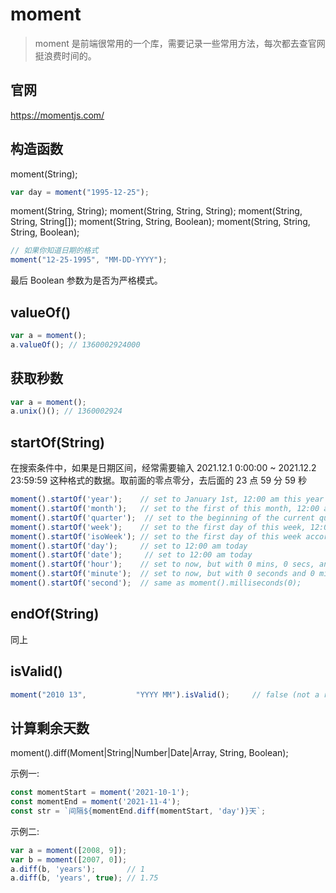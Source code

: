# moment

> moment 是前端很常用的一个库，需要记录一些常用方法，每次都去查官网挺浪费时间的。

## 官网

https://momentjs.com/

## 构造函数

moment(String);

```js
var day = moment("1995-12-25");
```

moment(String, String);
moment(String, String, String);
moment(String, String, String[]);
moment(String, String, Boolean);
moment(String, String, String, Boolean);

```js
// 如果你知道日期的格式
moment("12-25-1995", "MM-DD-YYYY");
```

最后 Boolean 参数为是否为严格模式。

## valueOf()

```js
var a = moment();
a.valueOf(); // 1360002924000
```

## 获取秒数

```js
var a = moment();
a.unix()(); // 1360002924
```

## startOf(String)

在搜索条件中，如果是日期区间，经常需要输入 2021.12.1 0:00:00 ~ 2021.12.2 23:59:59 这种格式的数据。取前面的零点零分，去后面的 23 点 59 分 59 秒

```js
moment().startOf('year');    // set to January 1st, 12:00 am this year
moment().startOf('month');   // set to the first of this month, 12:00 am
moment().startOf('quarter');  // set to the beginning of the current quarter, 1st day of months, 12:00 am
moment().startOf('week');    // set to the first day of this week, 12:00 am
moment().startOf('isoWeek'); // set to the first day of this week according to ISO 8601, 12:00 am
moment().startOf('day');     // set to 12:00 am today
moment().startOf('date');     // set to 12:00 am today
moment().startOf('hour');    // set to now, but with 0 mins, 0 secs, and 0 ms
moment().startOf('minute');  // set to now, but with 0 seconds and 0 milliseconds
moment().startOf('second');  // same as moment().milliseconds(0);
```

## endOf(String)

同上

## isValid()

```js
moment("2010 13",           "YYYY MM").isValid();     // false (not a real month)
```

## 计算剩余天数

moment().diff(Moment|String|Number|Date|Array, String, Boolean);

示例一:
```js
const momentStart = moment('2021-10-1');
const momentEnd = moment('2021-11-4');
const str = `间隔${momentEnd.diff(momentStart, 'day')}天`;
```

示例二:
```js
var a = moment([2008, 9]);
var b = moment([2007, 0]);
a.diff(b, 'years');       // 1
a.diff(b, 'years', true); // 1.75
```